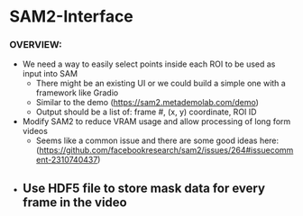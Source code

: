 # SAM2-Interface

### OVERVIEW:
- We need a way to easily select points inside each ROI to be used as input into SAM
  - There might be an existing UI or we could build a simple one with a framework like Gradio
  - Similar to the demo (https://sam2.metademolab.com/demo) 
  - Output should be a list of: frame #, (x, y) coordinate, ROI ID
- Modify SAM2 to reduce VRAM usage and allow processing of long form videos
  - Seems like a common issue and there are some good ideas here: (https://github.com/facebookresearch/sam2/issues/264#issuecomment-2310740437)
- Use HDF5 file to store mask data for every frame in the video
  - 

